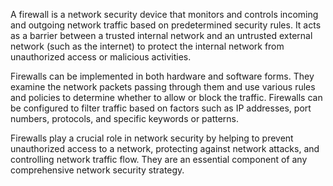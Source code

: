 A firewall is a network security device that monitors and controls incoming and outgoing network traffic based on predetermined security rules. It acts as a barrier between a trusted internal network and an untrusted external network (such as the internet) to protect the internal network from unauthorized access or malicious activities.

Firewalls can be implemented in both hardware and software forms. They examine the network packets passing through them and use various rules and policies to determine whether to allow or block the traffic. Firewalls can be configured to filter traffic based on factors such as IP addresses, port numbers, protocols, and specific keywords or patterns.

Firewalls play a crucial role in network security by helping to prevent unauthorized access to a network, protecting against network attacks, and controlling network traffic flow. They are an essential component of any comprehensive network security strategy.
